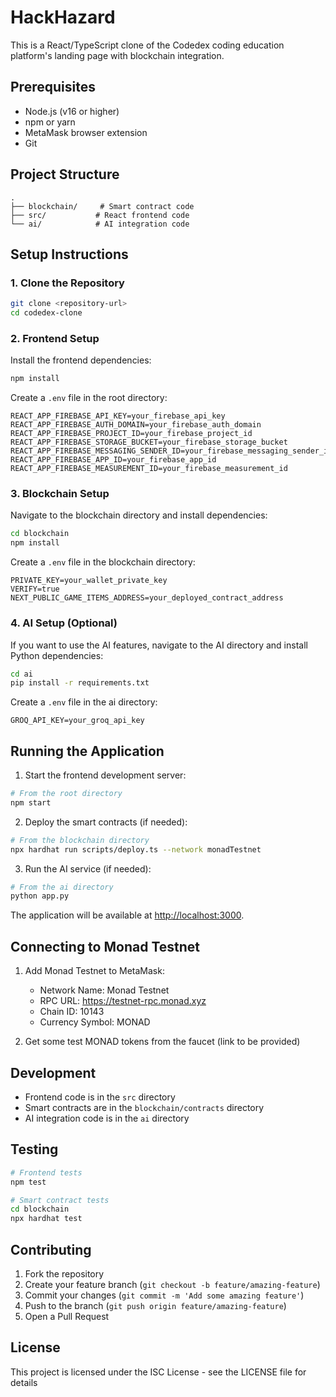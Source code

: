 # HackHazard

This is a React/TypeScript clone of the Codedex coding education platform's landing page with blockchain integration.

## Prerequisites

- Node.js (v16 or higher)
- npm or yarn
- MetaMask browser extension
- Git

## Project Structure

```
.
├── blockchain/     # Smart contract code
├── src/           # React frontend code
└── ai/            # AI integration code
```

## Setup Instructions

### 1. Clone the Repository

```bash
git clone <repository-url>
cd codedex-clone
```

### 2. Frontend Setup

Install the frontend dependencies:
```bash
npm install
```

Create a `.env` file in the root directory:
```env
REACT_APP_FIREBASE_API_KEY=your_firebase_api_key
REACT_APP_FIREBASE_AUTH_DOMAIN=your_firebase_auth_domain
REACT_APP_FIREBASE_PROJECT_ID=your_firebase_project_id
REACT_APP_FIREBASE_STORAGE_BUCKET=your_firebase_storage_bucket
REACT_APP_FIREBASE_MESSAGING_SENDER_ID=your_firebase_messaging_sender_id
REACT_APP_FIREBASE_APP_ID=your_firebase_app_id
REACT_APP_FIREBASE_MEASUREMENT_ID=your_firebase_measurement_id
```

### 3. Blockchain Setup

Navigate to the blockchain directory and install dependencies:
```bash
cd blockchain
npm install
```

Create a `.env` file in the blockchain directory:
```env
PRIVATE_KEY=your_wallet_private_key
VERIFY=true
NEXT_PUBLIC_GAME_ITEMS_ADDRESS=your_deployed_contract_address
```

### 4. AI Setup (Optional)

If you want to use the AI features, navigate to the AI directory and install Python dependencies:
```bash
cd ai
pip install -r requirements.txt
```

Create a `.env` file in the ai directory:
```env
GROQ_API_KEY=your_groq_api_key
```

## Running the Application

1. Start the frontend development server:
```bash
# From the root directory
npm start
```

2. Deploy the smart contracts (if needed):
```bash
# From the blockchain directory
npx hardhat run scripts/deploy.ts --network monadTestnet
```

3. Run the AI service (if needed):
```bash
# From the ai directory
python app.py
```

The application will be available at [http://localhost:3000](http://localhost:3000).

## Connecting to Monad Testnet

1. Add Monad Testnet to MetaMask:
   - Network Name: Monad Testnet
   - RPC URL: https://testnet-rpc.monad.xyz
   - Chain ID: 10143
   - Currency Symbol: MONAD

2. Get some test MONAD tokens from the faucet (link to be provided)

## Development

- Frontend code is in the `src` directory
- Smart contracts are in the `blockchain/contracts` directory
- AI integration code is in the `ai` directory

## Testing

```bash
# Frontend tests
npm test

# Smart contract tests
cd blockchain
npx hardhat test
```

## Contributing

1. Fork the repository
2. Create your feature branch (`git checkout -b feature/amazing-feature`)
3. Commit your changes (`git commit -m 'Add some amazing feature'`)
4. Push to the branch (`git push origin feature/amazing-feature`)
5. Open a Pull Request

## License

This project is licensed under the ISC License - see the LICENSE file for details
